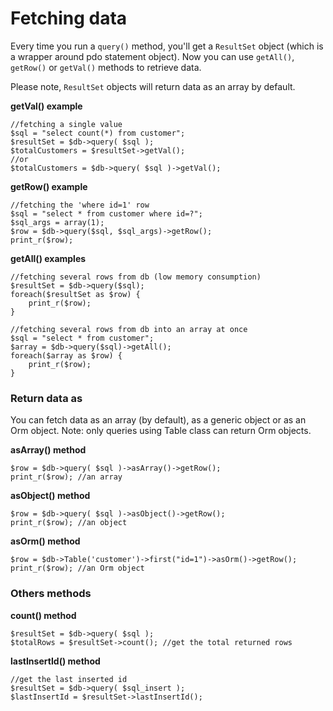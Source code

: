 # Fetching data

Every time you run a `query()` method, you'll get a `ResultSet` object (which is a wrapper around pdo statement object).
Now you can use `getAll()`, `getRow()` or `getVal()` methods to retrieve data.

Please note, `ResultSet` objects will return data as an array by default.

**getVal() example**

    //fetching a single value
    $sql = "select count(*) from customer";
    $resultSet = $db->query( $sql );
    $totalCustomers = $resultSet->getVal();
	//or
    $totalCustomers = $db->query( $sql )->getVal();

**getRow() example**

    //fetching the 'where id=1' row
    $sql = "select * from customer where id=?";
    $sql_args = array(1);
    $row = $db->query($sql, $sql_args)->getRow();
    print_r($row);

**getAll() examples**

    //fetching several rows from db (low memory consumption)
    $resultSet = $db->query($sql);
    foreach($resultSet as $row) {
        print_r($row);
    }
    
	//fetching several rows from db into an array at once
    $sql = "select * from customer";
	$array = $db->query($sql)->getAll();
    foreach($array as $row) {
        print_r($row);
    }


### Return data as

You can fetch data as an array (by default), as a generic object or as an Orm object.
Note: only queries using Table class can return Orm objects.

**asArray() method**

	$row = $db->query( $sql )->asArray()->getRow();
	print_r($row); //an array

**asObject() method**

	$row = $db->query( $sql )->asObject()->getRow();
	print_r($row); //an object

**asOrm() method**

	$row = $db->Table('customer')->first("id=1")->asOrm()->getRow();
	print_r($row); //an Orm object


### Others methods

**count() method**

	$resultSet = $db->query( $sql );
	$totalRows = $resultSet->count(); //get the total returned rows
	
**lastInsertId() method**

	//get the last inserted id
	$resultSet = $db->query( $sql_insert );
	$lastInsertId = $resultSet->lastInsertId();
	
